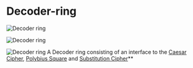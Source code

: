 # Decoder-ring

![Decoder ring](https://i.postimg.cc/3xC2wtYp/Screenshot-2023-06-05-at-6-47-10-PM.png "Caesar Shift")

![Decoder ring](https://i.postimg.cc/KjNMJzjz/Screenshot-2023-06-05-at-6-00-09-PM.png "Polybius Square")

![Decoder ring](https://i.postimg.cc/bYHkz6gh/Screenshot-2023-06-05-at-6-02-28-PM.png "Substitution Cipher")
A Decoder ring consisting of an interface to the [Caesar Cipher](https://en.wikipedia.org/wiki/Caesar_cipher), [Polybius Square](https://en.wikipedia.org/wiki/Polybius_square) and [Substitution Cipher](https://en.wikipedia.org/wiki/Substitution_cipher)\*\*
